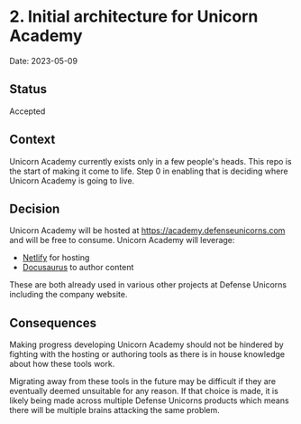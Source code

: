 # 2. Initial architecture for Unicorn Academy

Date: 2023-05-09

## Status

Accepted

## Context

Unicorn Academy currently exists only in a few people's heads.  This repo is the start of making it come to life.  Step 0 in enabling that is deciding where Unicorn Academy is going to live.

## Decision

Unicorn Academy will be hosted at https://academy.defenseunicorns.com and will be free to consume.  Unicorn Academy will leverage:

- [Netlify](https://www.netlify.com/) for hosting
- [Docusaurus](https://docusaurus.io/) to author content 

These are both already used in various other projects at Defense Unicorns including the company website.

## Consequences 

Making progress developing Unicorn Academy should not be hindered by fighting with the hosting or authoring tools as there is in house knowledge about how these tools work.

Migrating away from these tools in the future may be difficult if they are eventually deemed unsuitable for any reason.  If that choice is made, it is likely being made across multiple Defense Unicorns products which means there will be multiple brains attacking the same problem. 